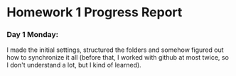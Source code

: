 # Homework 1 Progress Report

### Day 1 Monday: 
I made the initial settings, structured the folders and somehow figured out how to synchronize it all (before that, I worked with github at most twice, so I don't understand a lot, but I kind of learned).
